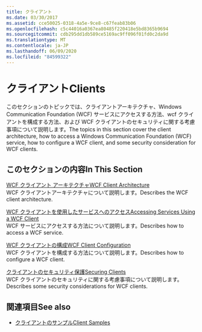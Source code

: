 ```yaml
---
title: クライアント
ms.date: 03/30/2017
ms.assetid: cce50025-0318-4a5e-9ce8-c67feab83b06
ms.openlocfilehash: c5c44016a0367ea80485f220418e5bd8365b9694
ms.sourcegitcommit: cdb295dd1db589ce5169ac9ff096f01fd0c2da9d
ms.translationtype: MT
ms.contentlocale: ja-JP
ms.lasthandoff: 06/09/2020
ms.locfileid: "84599322"
---
```

# <a name="clients"></a><span data-ttu-id="6f1c2-102">クライアント</span><span class="sxs-lookup"><span data-stu-id="6f1c2-102">Clients</span></span>
<span data-ttu-id="6f1c2-103">このセクションのトピックでは、クライアントアーキテクチャ、Windows Communication Foundation (WCF) サービスにアクセスする方法、wcf クライアントを構成する方法、および WCF クライアントのセキュリティに関する考慮事項について説明します。</span><span class="sxs-lookup"><span data-stu-id="6f1c2-103">The topics in this section cover the client architecture, how to access a Windows Communication Foundation (WCF) service, how to configure a WCF client, and some security consideration for WCF clients.</span></span>  
  
## <a name="in-this-section"></a><span data-ttu-id="6f1c2-104">このセクションの内容</span><span class="sxs-lookup"><span data-stu-id="6f1c2-104">In This Section</span></span>  
 [<span data-ttu-id="6f1c2-105">WCF クライアント アーキテクチャ</span><span class="sxs-lookup"><span data-stu-id="6f1c2-105">WCF Client Architecture</span></span>](client-architecture.md)  
 <span data-ttu-id="6f1c2-106">WCF クライアントアーキテクチャについて説明します。</span><span class="sxs-lookup"><span data-stu-id="6f1c2-106">Describes the WCF client architecture.</span></span>  
  
 [<span data-ttu-id="6f1c2-107">WCF クライアントを使用したサービスへのアクセス</span><span class="sxs-lookup"><span data-stu-id="6f1c2-107">Accessing Services Using a WCF Client</span></span>](accessing-services-using-a-client.md)  
 <span data-ttu-id="6f1c2-108">WCF サービスにアクセスする方法について説明します。</span><span class="sxs-lookup"><span data-stu-id="6f1c2-108">Describes how to access a WCF service.</span></span>  
  
 [<span data-ttu-id="6f1c2-109">WCF クライアントの構成</span><span class="sxs-lookup"><span data-stu-id="6f1c2-109">WCF Client Configuration</span></span>](client-configuration.md)  
 <span data-ttu-id="6f1c2-110">WCF クライアントを構成する方法について説明します。</span><span class="sxs-lookup"><span data-stu-id="6f1c2-110">Describes how to configure a WCF client.</span></span>  
  
 [<span data-ttu-id="6f1c2-111">クライアントのセキュリティ保護</span><span class="sxs-lookup"><span data-stu-id="6f1c2-111">Securing Clients</span></span>](../securing-clients.md)  
 <span data-ttu-id="6f1c2-112">WCF クライアントのセキュリティに関する考慮事項について説明します。</span><span class="sxs-lookup"><span data-stu-id="6f1c2-112">Describes some security considerations for WCF clients.</span></span>  
  
## <a name="see-also"></a><span data-ttu-id="6f1c2-113">関連項目</span><span class="sxs-lookup"><span data-stu-id="6f1c2-113">See also</span></span>

- [<span data-ttu-id="6f1c2-114">クライアントのサンプル</span><span class="sxs-lookup"><span data-stu-id="6f1c2-114">Client Samples</span></span>](../samples/client.md)

